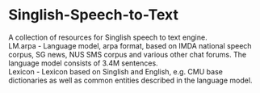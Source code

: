 # Singlish-Speech-to-Text<br>
A collection of resources for Singlish speech to text engine.<br>
LM.arpa - Language model, arpa format, based on IMDA national speech corpus, SG news, NUS SMS corpus and various other chat forums. The language model consists of 3.4M sentences.<br>
Lexicon - Lexicon based on Singlish and English, e.g. CMU base dictionaries as well as common entities described in the language model.
